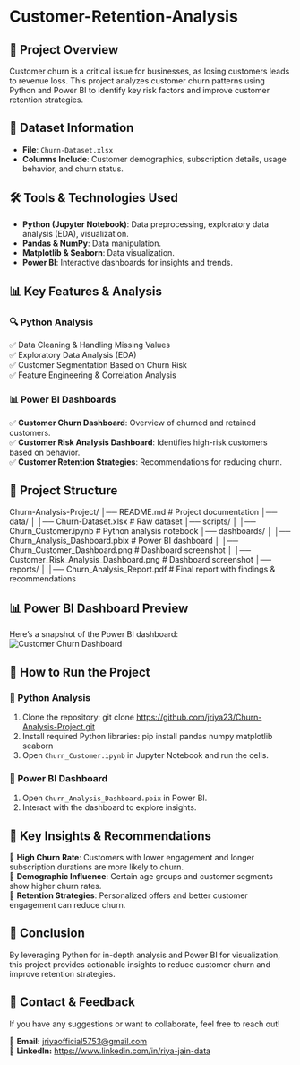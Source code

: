 # Customer-Retention-Analysis


## 📌 Project Overview  
Customer churn is a critical issue for businesses, as losing customers leads to revenue loss. This project analyzes customer churn patterns using Python and Power BI to identify key risk factors and improve customer retention strategies.  

## 📂 Dataset Information  
- **File**: `Churn-Dataset.xlsx`    
- **Columns Include**: Customer demographics, subscription details, usage behavior, and churn status.  

## 🛠️ Tools & Technologies Used  
- **Python (Jupyter Notebook)**: Data preprocessing, exploratory data analysis (EDA), visualization.  
- **Pandas & NumPy**: Data manipulation.  
- **Matplotlib & Seaborn**: Data visualization.  
- **Power BI**: Interactive dashboards for insights and trends.  

## 📊 Key Features & Analysis  
### 🔍 Python Analysis  
✅ Data Cleaning & Handling Missing Values  
✅ Exploratory Data Analysis (EDA)  
✅ Customer Segmentation Based on Churn Risk  
✅ Feature Engineering & Correlation Analysis  

### 📊 Power BI Dashboards  
✅ **Customer Churn Dashboard**: Overview of churned and retained customers.  
✅ **Customer Risk Analysis Dashboard**: Identifies high-risk customers based on behavior.  
✅ **Customer Retention Strategies**: Recommendations for reducing churn.  

## 📎 Project Structure 
Churn-Analysis-Project/ │── README.md # Project documentation │── data/ │ │── Churn-Dataset.xlsx # Raw dataset │── scripts/ │ │── Churn_Customer.ipynb # Python analysis notebook │── dashboards/ │ │── Churn_Analysis_Dashboard.pbix # Power BI dashboard │ │── Churn_Customer_Dashboard.png # Dashboard screenshot │ │── Customer_Risk_Analysis_Dashboard.png # Dashboard screenshot │── reports/ │ │── Churn_Analysis_Report.pdf # Final report with findings & recommendations


## 📊 Power BI Dashboard Preview  
Here’s a snapshot of the Power BI dashboard:  
![Customer Churn Dashboard](dashboards/Churn_Customer_Dashboard.png)  

## 🚀 How to Run the Project  
### 🔹 Python Analysis  
1. Clone the repository:
   git clone https://github.com/jriya23/Churn-Analysis-Project.git
2. Install required Python libraries:
   pip install pandas numpy matplotlib seaborn
3. Open `Churn_Customer.ipynb` in Jupyter Notebook and run the cells.  

### 🔹 Power BI Dashboard  
1. Open `Churn_Analysis_Dashboard.pbix` in Power BI.  
2. Interact with the dashboard to explore insights.  

## 📢 Key Insights & Recommendations  
🔹 **High Churn Rate**: Customers with lower engagement and longer subscription durations are more likely to churn.  
🔹 **Demographic Influence**: Certain age groups and customer segments show higher churn rates.  
🔹 **Retention Strategies**: Personalized offers and better customer engagement can reduce churn.  

## 📜 Conclusion  
By leveraging Python for in-depth analysis and Power BI for visualization, this project provides actionable insights to reduce customer churn and improve retention strategies.  

## 📧 Contact & Feedback  
If you have any suggestions or want to collaborate, feel free to reach out!  

📩 **Email:** jriyaofficial5753@gmail.com  
🔗 **LinkedIn:** https://www.linkedin.com/in/riya-jain-data




